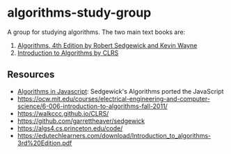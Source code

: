 # algorithms-study-group
A group for studying algorithms. The two main text books are:

1. [Algorithms, 4th Edition by Robert Sedgewick and Kevin Wayne](https://algs4.cs.princeton.edu/home/)
2. [Introduction to Algorithms by CLRS](https://mitpress.mit.edu/books/introduction-algorithms-third-edition)

## 

## Resources
- [Algorithms in Javascript](https://github.com/ohdonghoon1128/algorithms): Sedgewick's Algorithms ported the JavaScript
- https://ocw.mit.edu/courses/electrical-engineering-and-computer-science/6-006-introduction-to-algorithms-fall-2011/
- https://walkccc.github.io/CLRS/
- https://github.com/garrettheaver/sedgewick
- https://algs4.cs.princeton.edu/code/
- https://edutechlearners.com/download/Introduction_to_algorithms-3rd%20Edition.pdf
